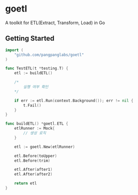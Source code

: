 # goetl

A toolkit for ETL(Extract, Transform, Load) in Go

## Getting Started

```go
import (
	"github.com/pangpanglabs/goetl"
)

func TestETL(t *testing.T) {
	etl := buildETL()

	/*
	    실행 여부 확인
	*/

	if err := etl.Run(context.Background()); err != nil {
		t.Fail()
	}
}

func buildETL() *goetl.ETL {
	etlRunner := Mock{
		// 생성 로직
	}

	etl := goetl.New(etlRunner)

	etl.Before(toUpper)
	etl.Before(trim)

	etl.After(after1)
	etl.After(after2)

	return etl
}
```